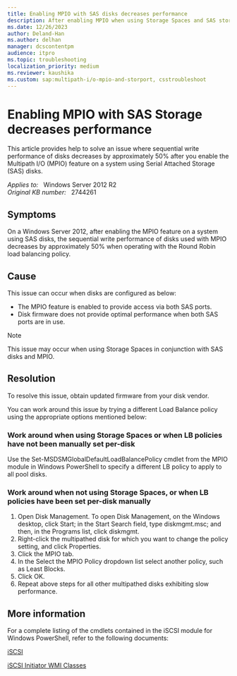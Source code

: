 ```yaml
---
title: Enabling MPIO with SAS disks decreases performance
description: After enabling MPIO when using Storage Spaces and SAS storage, storage performance degrades significantly. This article provides workarounds for this issue.
ms.date: 12/26/2023
author: Deland-Han
ms.author: delhan
manager: dcscontentpm
audience: itpro
ms.topic: troubleshooting
localization_priority: medium
ms.reviewer: kaushika
ms.custom: sap:multipath-i/o-mpio-and-storport, csstroubleshoot
---
```

# Enabling MPIO with SAS Storage decreases performance

This article provides help to solve an issue where sequential write performance of disks decreases by approximately 50% after you enable the Multipath I/O (MPIO) feature on a system using Serial Attached Storage (SAS) disks.

_Applies to:_ &nbsp; Windows Server 2012 R2  
_Original KB number:_ &nbsp; 2744261

## Symptoms

On a Windows Server 2012, after enabling the MPIO feature on a system using SAS disks, the sequential write performance of disks used with MPIO decreases by approximately 50% when operating with the Round Robin load balancing policy.

## Cause

This issue can occur when disks are configured as below:

- The MPIO feature is enabled to provide access via both SAS ports.
- Disk firmware does not provide optimal performance when both SAS ports are in use.

> [!NOTE]
> This issue may occur when using Storage Spaces in conjunction with SAS disks and MPIO.

## Resolution

To resolve this issue, obtain updated firmware from your disk vendor.

You can work around this issue by trying a different Load Balance policy using the appropriate options mentioned below:

### Work around when using Storage Spaces or when LB policies have not been manually set per-disk

Use the Set-MSDSMGlobalDefaultLoadBalancePolicy  cmdlet from the MPIO module in Windows PowerShell to specify a different LB policy to apply to all pool disks.

### Work around when not using Storage Spaces, or when LB policies have been set per-disk manually

1. Open Disk Management. To open Disk Management, on the Windows desktop, click Start; in the Start Search field, type diskmgmt.msc; and then, in the Programs list, click diskmgmt.
2. Right-click the multipathed disk for which you want to change the policy setting, and click Properties.
3. Click the MPIO tab.
4. In the Select the MPIO Policy dropdown list select another policy, such as Least Blocks.
5. Click OK.
6. Repeat above steps for all other multipathed disks exhibiting slow performance.

## More information

For a complete listing of the cmdlets contained in the iSCSI module for Windows PowerShell, refer to the following documents:

[iSCSI](/powershell/module/iscsi/?view=win10-ps&preserve-view=true)

[iSCSI Initiator WMI Classes](/previous-versions/windows/desktop/iscsidisc/iscsi-initiator-wmi-classes)
